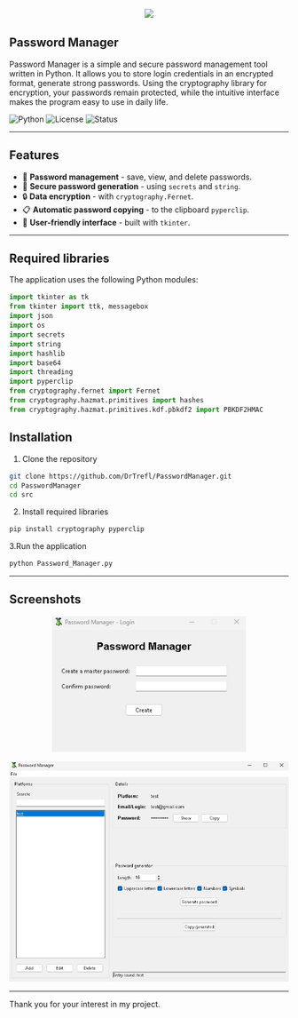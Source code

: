 <p align="center"><img src ="assets/icon.ico" width="200px"></p>

## Password Manager

Password Manager is a simple and secure password management tool written in Python. It allows you to store login credentials in an encrypted format, generate strong passwords. Using the cryptography library for encryption, your passwords remain protected, while the intuitive interface makes the program easy to use in daily life.

![Python](https://img.shields.io/badge/Python-3.11.9-blue)
![License](https://img.shields.io/badge/license-MIT-green)
![Status](https://img.shields.io/badge/status-finished-red)

---

## Features

- 📜 **Password management** - save, view, and delete passwords.
- 🔑 **Secure password generation** - using `secrets` and `string`.
- 🔒 **Data encryption** - with `cryptography.Fernet`.
- 📋 **Automatic password copying** - to the clipboard `pyperclip`.
- 🎨 **User-friendly interface** - built with `tkinter`.

---

## Required libraries  
The application uses the following Python modules:

```python
import tkinter as tk
from tkinter import ttk, messagebox
import json
import os
import secrets
import string
import hashlib
import base64
import threading
import pyperclip
from cryptography.fernet import Fernet
from cryptography.hazmat.primitives import hashes
from cryptography.hazmat.primitives.kdf.pbkdf2 import PBKDF2HMAC
```

## Installation

1. Clone the repository

```bash
git clone https://github.com/DrTrefl/PasswordManager.git
cd PasswordManager
cd src
```

2. Install required libraries

```bash
pip install cryptography pyperclip
```

3.Run the application

```bash
python Password_Manager.py
```

---

## Screenshots

<p align="center"><img src ="assets/screenshots/login.jpg" width="350px"></p>
<p align="center"><img src ="assets/screenshots/main.jpg" width="600px"></p>

---

Thank you for your interest in my project.
